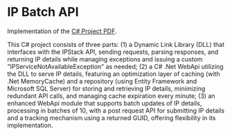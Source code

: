 # IP Batch API

Implementation of the [C# Project PDF](https://github.com/Theo011/IP-Batch-API/blob/main/C%23_Project.pdf).

This C# project consists of three parts: (1) a Dynamic Link Library (DLL) that interfaces with the IPStack API, sending requests, parsing responses, and returning IP details while managing exceptions and issuing a custom "IPServiceNotAvailableException" as needed; (2) a C# .Net WebApi utilizing the DLL to serve IP details, featuring an optimization layer of caching (with .Net MemoryCache) and a repository (using Entity Framework and Microsoft SQL Server) for storing and retrieving IP details, minimizing redundant API calls, and managing cache expiration every minute; (3) an enhanced WebApi module that supports batch updates of IP details, processing in batches of 10, with a post request API for submitting IP details and a tracking mechanism using a returned GUID, offering flexibility in its implementation.

